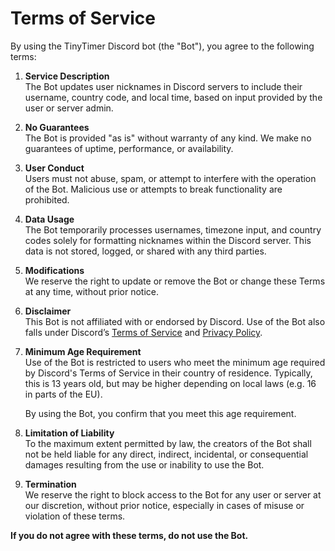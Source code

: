 # Terms of Service

By using the TinyTimer Discord bot (the "Bot"), you agree to the following terms:

1. **Service Description**  
   The Bot updates user nicknames in Discord servers to include their username, country code, and local time, based on input provided by the user or server admin.

2. **No Guarantees**  
   The Bot is provided "as is" without warranty of any kind. We make no guarantees of uptime, performance, or availability.

3. **User Conduct**  
   Users must not abuse, spam, or attempt to interfere with the operation of the Bot. Malicious use or attempts to break functionality are prohibited.

4. **Data Usage**  
   The Bot temporarily processes usernames, timezone input, and country codes solely for formatting nicknames within the Discord server. This data is not stored, logged, or shared with any third parties.

5. **Modifications**  
   We reserve the right to update or remove the Bot or change these Terms at any time, without prior notice.

6. **Disclaimer**  
   This Bot is not affiliated with or endorsed by Discord. Use of the Bot also falls under Discord’s [Terms of Service](https://discord.com/terms) and [Privacy Policy](https://discord.com/privacy).

7. **Minimum Age Requirement**  
   Use of the Bot is restricted to users who meet the minimum age required by Discord's Terms of Service in their country of residence. Typically, this is 13 years old, but may be higher depending on local laws (e.g. 16 in parts of the EU).

   By using the Bot, you confirm that you meet this age requirement.
   
8. **Limitation of Liability**  
   To the maximum extent permitted by law, the creators of the Bot shall not be held liable for any direct, indirect, incidental, or consequential damages resulting from the use or inability to use the Bot.

9. **Termination**  
   We reserve the right to block access to the Bot for any user or server at our discretion, without prior notice, especially in cases of misuse or violation of these terms.

**If you do not agree with these terms, do not use the Bot.**
